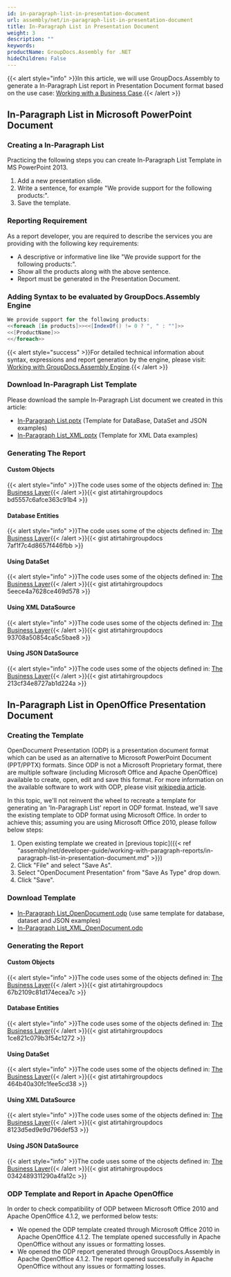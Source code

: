 ```yaml
---
id: in-paragraph-list-in-presentation-document
url: assembly/net/in-paragraph-list-in-presentation-document
title: In-Paragraph List in Presentation Document
weight: 3
description: ""
keywords: 
productName: GroupDocs.Assembly for .NET
hideChildren: False
---
```

{{< alert style="info" >}}In this article, we will use GroupDocs.Assembly to generate a In-Paragraph List report in Presentation Document format based on the use case: [Working with a Business Case](https://docs.groupdocs.com/assembly/net/working-with-a-business-case/).{{< /alert >}}

## In-Paragraph List in Microsoft PowerPoint Document

### Creating a In-Paragraph List

Practicing the following steps you can create In-Paragraph List Template in MS PowerPoint 2013.

1.  Add a new presentation slide.
2.  Write a sentence, for example "We provide support for the following products:".
3.  Save the template.

### Reporting Requirement

As a report developer, you are required to describe the services you are providing with the following key requirements:

*   A descriptive or informative line like "We provide support for the following products:".
*   Show all the products along with the above sentence.
*   Report must be generated in the Presentation Document.

### Adding Syntax to be evaluated by GroupDocs.Assembly Engine

```csharp
We provide support for the following products:
<<foreach [in products]>><<[IndexOf() != 0 ? ", " : ""]>>
<<[ProductName]>>
<</foreach>>
```

{{< alert style="success" >}}For detailed technical information about syntax, expressions and report generation by the engine, please visit: [Working with GroupDocs.Assembly Engine](https://docs.groupdocs.com/assembly/net/working-with-groupdocs-assembly-engine/).{{< /alert >}}

### Download In-Paragraph List Template

Please download the sample In-Paragraph List document we created in this article:

*   [In-Paragraph List.pptx](https://github.com/groupdocsassembly/GroupDocs_Assembly_NET/blob/master/Examples/Data/Source/Presentation%20Templates/In-Paragraph%20List.pptx?raw=true) (Template for DataBase, DataSet and JSON examples)
*   [In-Paragraph List\_XML.pptx](https://github.com/atirtahirgroupdocs/GroupDocs_Assembly_NET/blob/master/Examples/Data/Source/Presentation%20Templates/In-Paragraph%20List_XML.pptx?raw=true) (Template for XML Data examples)

### Generating The Report

#### Custom Objects

{{< alert style="info" >}}The code uses some of the objects defined in: [The Business Layer](https://docs.groupdocs.com/assembly/net/the-business-layer/){{< /alert >}}{{< gist atirtahirgroupdocs bd5557c6afce363c91b4 >}}



#### Database Entities

{{< alert style="info" >}}The code uses some of the objects defined in: [The Business Layer](https://docs.groupdocs.com/assembly/net/the-business-layer/){{< /alert >}}{{< gist atirtahirgroupdocs 7af1f7c4d8657f446fbb >}}



#### Using DataSet

{{< alert style="info" >}}The code uses some of the objects defined in: [The Business Layer](https://docs.groupdocs.com/assembly/net/the-business-layer/){{< /alert >}}{{< gist atirtahirgroupdocs 5eece4a7628ce469d578 >}}



#### Using XML DataSource

{{< alert style="info" >}}The code uses some of the objects defined in: [The Business Layer](https://docs.groupdocs.com/assembly/net/the-business-layer/){{< /alert >}}{{< gist atirtahirgroupdocs 93708a50854ca5c5bae8 >}}



#### Using JSON DataSource

{{< alert style="info" >}}The code uses some of the objects defined in: [The Business Layer](https://docs.groupdocs.com/assembly/net/the-business-layer/){{< /alert >}}{{< gist atirtahirgroupdocs 213cf34e8727ab1d224a >}}



## In-Paragraph List in OpenOffice Presentation Document

### Creating the Template

OpenDocument Presentation (ODP) is a presentation document format which can be used as an alternative to Microsoft PowerPoint Document (PPT/PPTX) formats. Since ODP is not a Microsoft Proprietary format, there are multiple software (including Microsoft Office and Apache OpenOffice) available to create, open, edit and save this format. For more information on the available software to work with ODP, please visit [wikipedia article](https://en.wikipedia.org/wiki/OpenDocument#Software).

In this topic, we'll not reinvent the wheel to recreate a template for generating an 'In-Paragraph List' report in ODP format. Instead, we'll save the existing template to ODP format using Microsoft Office. In order to achieve this; assuming you are using Microsoft Office 2010, please follow below steps:

1.  Open existing template we created in [previous topic]({{< ref "assembly/net/developer-guide/working-with-paragraph-reports/in-paragraph-list-in-presentation-document.md" >}})
2.  Click "File" and select "Save As".
3.  Select "OpenDocument Presentation" from "Save As Type" drop down.
4.  Click "Save".

### Download Template

*   [In-Paragraph List\_OpenDocument.odp](https://github.com/groupdocsassembly/GroupDocs_Assembly_NET/blob/master/Examples/Data/Source/Presentation%20Templates/In-Paragraph%20List_OpenDocument.odp?raw=true) (use same template for database, dataset and JSON examples)
*   [In-Paragraph List\_XML\_OpenDocument.odp](https://github.com/groupdocsassembly/GroupDocs_Assembly_NET/blob/master/Examples/Data/Source/Presentation%20Templates/In-Paragraph%20List_XML_OpenDocument.odp?raw=true)

### Generating the Report

#### Custom Objects

{{< alert style="info" >}}The code uses some of the objects defined in: [The Business Layer](https://docs.groupdocs.com/assembly/net/the-business-layer/){{< /alert >}}{{< gist atirtahirgroupdocs 67b2109c81d174ecea7c >}}



#### Database Entities

{{< alert style="info" >}}The code uses some of the objects defined in: [The Business Layer](https://docs.groupdocs.com/assembly/net/the-business-layer/){{< /alert >}}{{< gist atirtahirgroupdocs 1ce821c079b3f54c1272 >}}



#### Using DataSet

{{< alert style="info" >}}The code uses some of the objects defined in: [The Business Layer](https://docs.groupdocs.com/assembly/net/the-business-layer/){{< /alert >}}{{< gist atirtahirgroupdocs 464b40a30fc1fee5cd38 >}}



#### Using XML DataSource

{{< alert style="info" >}}The code uses some of the objects defined in: [The Business Layer](https://docs.groupdocs.com/assembly/net/the-business-layer/){{< /alert >}}{{< gist atirtahirgroupdocs 8123d5ed9e9d796def53 >}}



#### Using JSON DataSource

{{< alert style="info" >}}The code uses some of the objects defined in: [The Business Layer](https://docs.groupdocs.com/assembly/net/the-business-layer/){{< /alert >}}{{< gist atirtahirgroupdocs 0342489311290a4fa12c >}}



### ODP Template and Report in Apache OpenOffice

In order to check compatibility of ODP between Microsoft Office 2010 and Apache OpenOffice 4.1.2, we performed below tests:

*   We opened the ODP template created through Microsoft Office 2010 in Apache OpenOffice 4.1.2. The template opened successfully in Apache OpenOffice without any issues or formatting losses.
*   We opened the ODP report generated through GroupDocs.Assembly in Apache OpenOffice 4.1.2. The report opened successfully in Apache OpenOffice without any issues or formatting losses.
